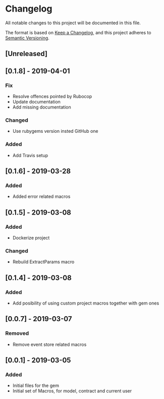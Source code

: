 # Changelog
All notable changes to this project will be documented in this file.

The format is based on [Keep a Changelog](https://keepachangelog.com/en/1.0.0/),
and this project adheres to [Semantic Versioning](https://semver.org/spec/v2.0.0.html).

## [Unreleased]

## [0.1.8] - 2019-04-01
### Fix
- Resolve offences pointed by Rubocop
- Update documentation
- Add missing documentation

### Changed
- Use rubygems version insted GitHub one

### Added
- Add Travis setup

## [0.1.6] - 2019-03-28
### Added
- Added error related macros

## [0.1.5] - 2019-03-08
### Added
- Dockerize project

### Changed
- Rebuild ExtractParams macro

## [0.1.4] - 2019-03-08
### Added
- Add posibility of using custom project macros together with gem ones

## [0.0.7] - 2019-03-07
### Removed
- Remove event store related macros

## [0.0.1] - 2019-03-05
### Added
- Initial files for the gem
- Initial set of Macros, for model, contract and current user
